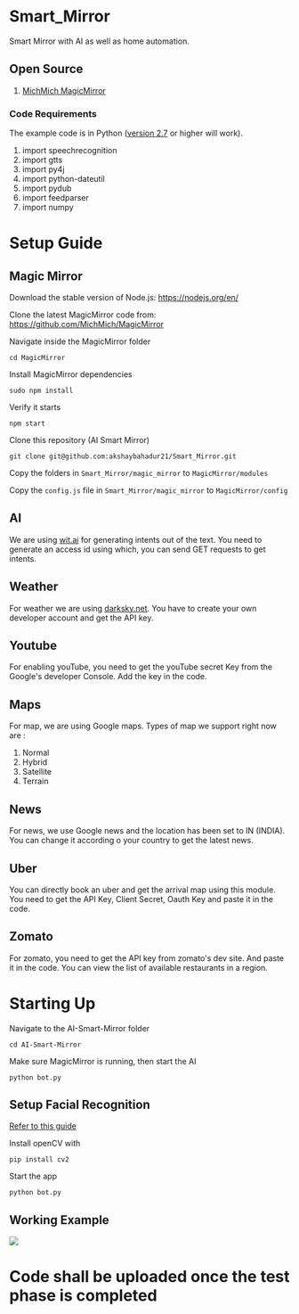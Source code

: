 # Smart_Mirror
Smart Mirror with AI as well as home automation.

## Open Source

1) [MichMich MagicMirror](https://magicmirror.builders/)

### Code Requirements
The example code is in Python ([version 2.7](https://www.python.org/download/releases/2.7/) or higher will work). 

1) import speechrecognition
2) import gtts
3) import py4j
4) import python-dateutil
5) import pydub
6) import feedparser
7) import numpy

# Setup Guide

## Magic Mirror
Download the stable version of Node.js: 
https://nodejs.org/en/

Clone the latest MagicMirror code from:
https://github.com/MichMich/MagicMirror

Navigate inside the MagicMirror folder
```shell
cd MagicMirror
```

Install MagicMirror dependencies
```shell
sudo npm install
```
 
Verify it starts
```shell
npm start
```
 
 
Clone this repository (AI Smart Mirror)
```shell
git clone git@github.com:akshaybahadur21/Smart_Mirror.git
```

Copy the folders in `Smart_Mirror/magic_mirror` to `MagicMirror/modules`

Copy the `config.js` file in `Smart_Mirror/magic_mirror` to `MagicMirror/config`
 
## AI
 
We are using [wit.ai](https://wit.ai/) for generating intents out of the text.
You need to generate an access id using which, you can send GET requests to get intents.

## Weather

For weather we are using [darksky.net](https://darksky.net/).
You have to create your own developer account and get the API key.

## Youtube
For enabling youTube, you need to get the youTube secret Key from the Google's developer Console.
Add the key in the code.

## Maps

For map, we are using Google maps. Types of map we support right now are :
1) Normal
2) Hybrid
3) Satellite
4) Terrain

## News

For news, we use Google news and the location has been set to IN (INDIA).
You can change it according o your country to get the latest news.

## Uber

You can directly book an uber and get the arrival map using this module.
You need to get the API Key, Client Secret, Oauth Key and paste it in the code.

## Zomato

For zomato, you need to get the API key from zomato's dev site.
And paste it in the code. 
You can view the list of available restaurants in a region.

# Starting Up
 
Navigate to the AI-Smart-Mirror folder
```shell
cd AI-Smart-Mirror
```

Make sure MagicMirror is running, then start the AI
```shell
python bot.py
```

## Setup Facial Recognition
[Refer to this guide](http://opencv-python-tutroals.readthedocs.io/en/latest/)

Install openCV with 
```shell
pip install cv2
```

Start the app
```shell
python bot.py
```

## Working Example

<img src="https://github.com/akshaybahadur21/Smart_Mirror/blob/master/smart_mirror.gif">


# Code shall be uploaded once the test phase is completed
 
